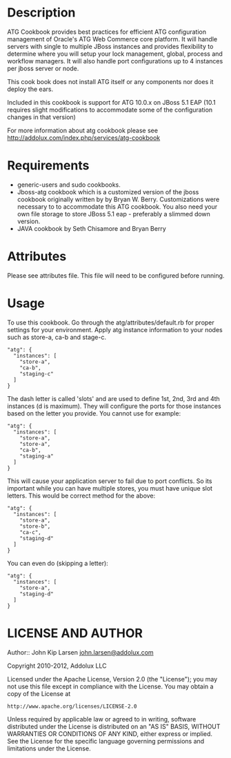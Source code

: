 Description
===========
ATG Cookbook provides best practices for efficient ATG configuration management of Oracle's ATG Web Commerce core platform. It will handle servers with single to multiple JBoss instances and provides flexibility to determine where you will setup your lock management, global, process and workflow managers. It will also handle port configurations up to 4 instances per jboss server or node.

This cook book does not install ATG itself or any components nor does it deploy the ears.

Included in this cookbook is support for ATG 10.0.x on JBoss 5.1 EAP (10.1 requires slight modifications to accommodate some of the configuration changes in that version)

For more information about atg cookbook please see http://addolux.com/index.php/services/atg-cookbook

Requirements
============
* generic-users and sudo cookbooks.
* Jboss-atg cookbook which is a customized version of the jboss cookbook originally written by by Bryan W. Berry. Customizations were necessary to to accommodate this ATG cookbook. You also need your own file storage to store JBoss 5.1 eap - preferably a slimmed down version.
* JAVA cookbook by Seth Chisamore and Bryan Berry

Attributes
==========
Please see attributes file. This file will need to be configured before running.

Usage
=====
To use this cookbook. Go through the atg/attributes/default.rb for proper settings for your environment.
Apply atg instance information to your nodes such as store-a, ca-b and stage-c.

    "atg": {
      "instances": [
        "store-a",
        "ca-b",
        "staging-c"
      ]
    }
    
The dash letter is called 'slots' and are used to define 1st, 2nd, 3rd and 4th instances (d is maximum). They will configure the ports for those instances based on the letter you provide.
You cannot use for example:

    "atg": {
      "instances": [
        "store-a",
        "store-a",  
        "ca-b",
        "staging-a"
      ]
    }
    
This will cause your application server to fail due to port conflicts. So its important while you can have multiple stores, you must have unique slot letters.
This would be correct method for the above:

    "atg": {
      "instances": [
        "store-a",
        "store-b",  
        "ca-c",
        "staging-d"
      ]
    }

You can even do (skipping a letter):

    "atg": {
      "instances": [
        "store-a",
        "staging-d"
      ]
    }
    
    
LICENSE AND AUTHOR
==================

Author:: John Kip Larsen <john.larsen@addolux.com>

Copyright 2010-2012, Addolux LLC

Licensed under the Apache License, Version 2.0 (the "License");
you may not use this file except in compliance with the License.
You may obtain a copy of the License at

    http://www.apache.org/licenses/LICENSE-2.0

Unless required by applicable law or agreed to in writing, software
distributed under the License is distributed on an "AS IS" BASIS,
WITHOUT WARRANTIES OR CONDITIONS OF ANY KIND, either express or implied.
See the License for the specific language governing permissions and
limitations under the License.

